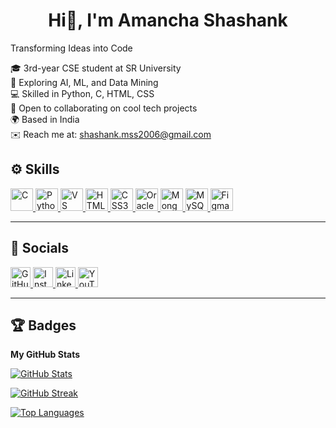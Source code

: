 <h1 align="center">Hi👋, I'm Amancha Shashank</h1

<h2 align="center">Transforming Ideas into Code</h2>

<p align="left">
  🎓 3rd-year CSE student at SR University <br/>
  🤖 Exploring AI, ML, and Data Mining <br/>
  💻 Skilled in Python, C, HTML, CSS <br/>
  🚀 Open to collaborating on cool tech projects <br/>
  🌍 Based in India <br/>
  ✉️ Reach me at: <a href="mailto:shashank.mss2006@gmail.com">shashank.mss2006@gmail.com</a>
</p>

## ⚙️ Skills

<p align="left">
  <a href="https://docs.microsoft.com/en-us/cpp/?view=msvc-170" target="_blank" rel="noreferrer">
    <img src="https://raw.githubusercontent.com/danielcranney/readme-generator/main/public/icons/skills/c-colored.svg" width="36" height="36" alt="C" title="C"/>
  </a>
  <a href="https://www.python.org/" target="_blank" rel="noreferrer">
    <img src="https://raw.githubusercontent.com/danielcranney/readme-generator/main/public/icons/skills/python-colored.svg" width="36" height="36" alt="Python" title="Python"/>
  </a>
  <a href="https://code.visualstudio.com/" target="_blank" rel="noreferrer">
    <img src="https://raw.githubusercontent.com/danielcranney/readme-generator/main/public/icons/skills/visualstudiocode-colored.svg" width="36" height="36" alt="VS Code" title="VS Code"/>
  </a>
  <a href="https://developer.mozilla.org/en-US/docs/Glossary/HTML5" target="_blank" rel="noreferrer">
    <img src="https://raw.githubusercontent.com/danielcranney/readme-generator/main/public/icons/skills/html5-colored.svg" width="36" height="36" alt="HTML5" title="HTML5"/>
  </a>
  <a href="https://www.w3.org/TR/CSS/#css" target="_blank" rel="noreferrer">
    <img src="https://raw.githubusercontent.com/danielcranney/readme-generator/main/public/icons/skills/css3-colored.svg" width="36" height="36" alt="CSS3" title="CSS3"/>
  </a>
  <a href="https://www.oracle.com/uk/index.html" target="_blank" rel="noreferrer">
    <img src="https://raw.githubusercontent.com/danielcranney/readme-generator/main/public/icons/skills/oracle-colored.svg" width="36" height="36" alt="Oracle" title="Oracle"/>
  </a>
  <a href="https://www.mongodb.com/" target="_blank" rel="noreferrer">
    <img src="https://raw.githubusercontent.com/danielcranney/readme-generator/main/public/icons/skills/mongodb-colored.svg" width="36" height="36" alt="MongoDB" title="MongoDB"/>
  </a>
  <a href="https://www.mysql.com/" target="_blank" rel="noreferrer">
    <img src="https://raw.githubusercontent.com/danielcranney/readme-generator/main/public/icons/skills/mysql-colored.svg" width="36" height="36" alt="MySQL" title="MySQL"/>
  </a>
  <a href="https://www.figma.com/" target="_blank" rel="noreferrer">
    <img src="https://raw.githubusercontent.com/danielcranney/readme-generator/main/public/icons/skills/figma-colored.svg" width="36" height="36" alt="Figma" title="Figma"/>
  </a>
</p>

---

## 📱 Socials

<p align="left">
  <a href="https://www.github.com/2303A51639" target="_blank" rel="noreferrer">
    <picture>
      <source media="(prefers-color-scheme: colored)" srcset="https://raw.githubusercontent.com/danielcranney/readme-generator/main/public/icons/socials/github-colored.svg" />
      <img src="https://raw.githubusercontent.com/danielcranney/readme-generator/main/public/icons/socials/github.svg" width="32" height="32" alt="GitHub" title="GitHub" />
    </picture>
  </a>
  <a href="http://www.instagram.com/shashank.lms" target="_blank" rel="noreferrer">
    <picture>
      <source media="(prefers-color-scheme: colored)" srcset="https://raw.githubusercontent.com/danielcranney/readme-generator/main/public/icons/socials/instagram-dark.svg" />
      <img src="https://raw.githubusercontent.com/danielcranney/readme-generator/main/public/icons/socials/instagram.svg" width="32" height="32" alt="Instagram" title="Instagram" />
    </picture>
  </a>
  <a href="https://www.linkedin.com/in/Shashank%20Amancha" target="_blank" rel="noreferrer">
    <picture>
      <source media="(prefers-color-scheme: colored)" srcset="https://raw.githubusercontent.com/danielcranney/readme-generator/main/public/icons/socials/linkedin-dark.svg" />
      <img src="https://raw.githubusercontent.com/danielcranney/readme-generator/main/public/icons/socials/linkedin.svg" width="32" height="32" alt="LinkedIn" title="LinkedIn" />
    </picture>
  </a>
  <a href="https://www.youtube.com/@lmsgaming2970" target="_blank" rel="noreferrer">
    <picture>
      <source media="(prefers-color-scheme: colored)" srcset="https://raw.githubusercontent.com/danielcranney/readme-generator/main/public/icons/socials/youtube-dark.svg" />
      <img src="https://raw.githubusercontent.com/danielcranney/readme-generator/main/public/icons/socials/youtube.svg" width="32" height="32" alt="YouTube" title="YouTube" />
    </picture>
  </a>
</p>

---

## 🏆 Badges

**My GitHub Stats**

<p align="left">
  <a href="http://www.github.com/2303A51639">
    <img src="https://github-readme-stats.vercel.app/api?username=2303A51639&show_icons=true&count_private=true&title_color=3382ed&text_color=ffffff&icon_color=3382ed&bg_color=000000&hide_border=true" alt="GitHub Stats" />
  </a>
</p>

<p align="left">
  <a href="http://www.github.com/2303A51639">
    <img src="https://github-readme-streak-stats.herokuapp.com/?user=2303A51639&stroke=ffffff&background=000000&ring=3382ed&fire=3382ed&currStreakNum=ffffff&currStreakLabel=3382ed&sideNums=ffffff&sideLabels=ffffff&dates=ffffff&hide_border=true" alt="GitHub Streak" />
  </a>
</p>

<p align="left">
  <a href="https://github.com/2303A51639">
    <img src="https://github-readme-stats.vercel.app/api/top-langs/?username=2303A51639&langs_count=10&title_color=3382ed&text_color=ffffff&icon_color=3382ed&bg_color=000000&hide_border=true&locale=en&custom_title=Top%20Languages" alt="Top Languages" />
  </a>
</p>
